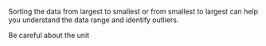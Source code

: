 Sorting the data from largest to smallest or from smallest to largest can help you understand the data range and identify outliers.

Be careful about the unit
